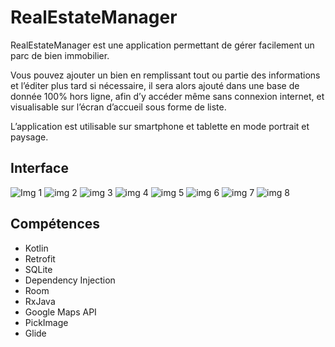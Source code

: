 # RealEstateManager

RealEstateManager est une application permettant de gérer facilement un parc de bien immobilier.

Vous pouvez ajouter un bien en remplissant tout ou partie des informations et l’éditer plus tard si nécessaire, il sera alors ajouté dans une base de donnée 100% hors ligne, afin d’y accéder même sans connexion internet, et visualisable sur l’écran d’accueil sous forme de liste.

L’application est utilisable sur smartphone et tablette en mode portrait et paysage.

## Interface

![Img 1](https://user-images.githubusercontent.com/37068762/168561845-6c161fca-7e15-4128-ae9e-d56ee20e56d7.png)
![img 2](https://user-images.githubusercontent.com/37068762/168561850-5f75d360-4e4c-430a-b17c-cf64b2badb56.png)
![img 3](https://user-images.githubusercontent.com/37068762/168561851-c612d322-7a45-4456-9bbd-60842ad90a94.png)
![img 4](https://user-images.githubusercontent.com/37068762/168561853-09fc268c-4137-4a53-824d-2b71bedf3cf5.png)
![img 5](https://user-images.githubusercontent.com/37068762/168561855-c6038aaa-6662-4489-8a13-9671d724326b.png)
![img 6](https://user-images.githubusercontent.com/37068762/168561857-ef92fdb5-be5c-46e0-ab02-34d451025a38.png)
![img 7](https://user-images.githubusercontent.com/37068762/168561858-5b84aa58-dded-4abe-ba1e-a1df3192bb77.png)
![img 8](https://user-images.githubusercontent.com/37068762/168561860-84cf247c-ed73-48c9-84f0-27e4d2fb8ec1.png)



## Compétences

* Kotlin
* Retrofit
* SQLite
* Dependency Injection
* Room
* RxJava
* Google Maps API
* PickImage
* Glide
